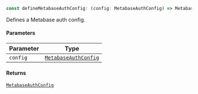 ```ts
const defineMetabaseAuthConfig: (config: MetabaseAuthConfig) => MetabaseAuthConfig;
```

Defines a Metabase auth config.

#### Parameters

| Parameter | Type                                                     |
| --------- | -------------------------------------------------------- |
| `config`  | [`MetabaseAuthConfig`](./api_html/MetabaseAuthConfig.md) |

#### Returns

[`MetabaseAuthConfig`](./api_html/MetabaseAuthConfig.md)
